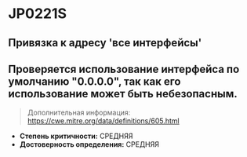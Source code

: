 # JP0221S 
## Привязка к адресу 'все интерфейсы'
Проверяется использование интерфейса по умолчанию "0.0.0.0", так как его использование может
быть небезопасным.
---
> Дополнительная информация:
> <https://cwe.mitre.org/data/definitions/605.html>

* __Степень критичности:__ СРЕДНЯЯ
* __Достоверность определения:__ СРЕДНЯЯ